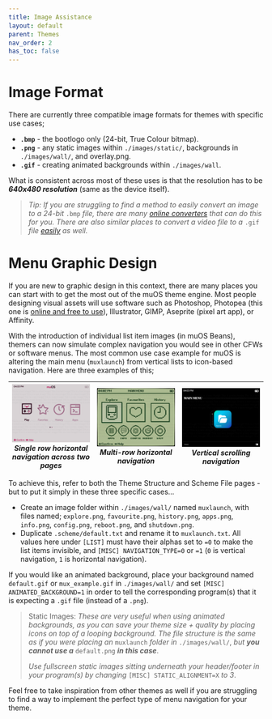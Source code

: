 ```yaml
---
title: Image Assistance
layout: default
parent: Themes
nav_order: 2
has_toc: false
---
```


# Image Format
There are currently three compatible image formats for themes with specific use cases; 

- **`.bmp`** - the bootlogo only (24-bit, True Colour bitmap).
- **`.png`** - any static images within `./images/static/`, backgrounds in `./images/wall/`, and overlay.png.
- **`.gif`** - creating animated backgrounds within `./images/wall`. 

What is consistent across most of these uses is that the resolution has to be ***640x480 resolution*** (same as the device itself).

> *Tip: If you are struggling to find a method to easily convert an image to a 24-bit* `.bmp` *file, there are many [online converters](https://online-converting.com/image/convert2bmp/) that
> can do this for you. There are also similar places to convert a video file to a* `.gif` *file [easily](https://ezgif.com/video-to-gif) as well.*
# Menu Graphic Design 
If you are new to graphic design in this context, there are many places you can start with to get the most out of the muOS theme engine.
Most people designing visual assets will use software such as Photoshop, Photopea (this one is [online and free to use](https://www.photopea.com/)), Illustrator, GIMP, Aseprite (pixel art app), or Affinity.

With the introduction of individual list item images (in muOS Beans), themers can now simulate complex navigation you would see in other CFWs or software menus. The most common use case example for muOS is altering the main menu (`muxlaunch`) from vertical lists to icon-based navigation. Here are three examples of this;

| !["GamePal" by vacarotti](https://raw.githubusercontent.com/VagueParade/dumping-ground/main/theme_gifs/GamePal.gif "GamePal (by vacarotti)") <br>*Single row horizontal <br>navigation across two pages* | !["GbOS" by ciskao](https://raw.githubusercontent.com/VagueParade/dumping-ground/main/theme_gifs/GbOS.gif "GbOS (by ciskao)") <br> *Multi-row horizontal navigation* | !["Plexus" by LMarcoMiranda](https://raw.githubusercontent.com/VagueParade/dumping-ground/main/theme_gifs/Plexus.gif "Plexus (by LMarcoMiranda)") <br> *Vertical scrolling navigation* |
|:--------------------------------------------------------------------------------------------------------------------------------------------------------------------------------------------------------:|:--------------------------------------------------------------------------------------------------------------------------------------------------------------------:|:--------------------------------------------------------------------------------------------------------------------------------------------------------------------------------------:|

To achieve this, refer to both the Theme Structure and Scheme File pages - but to put it simply in these three specific cases...

- Create an image folder within `./images/wall/` named `muxlaunch`, with files named; `explore.png`, `favourite.png`, `history.png`, `apps.png`, `info.png`, `config.png`, `reboot.png`, and `shutdown.png`.
- Duplicate `.scheme/default.txt` and rename it to `muxlaunch.txt`. All values here under `[LIST]` must have their alphas set to `=0` to make the list items invisible, and `[MISC] NAVIGATION_TYPE=0` or `=1` (`0` is vertical navigation, `1` is horizontal navigation).

If you would like an animated background, place your background named `default.gif` or `mux_example.gif` in `./images/wall/` and set `[MISC] ANIMATED_BACKGROUND=1` in order to tell the corresponding program(s) that it is expecting a `.gif` file (instead of a `.png`).

> Static Images: *These are very useful when using animated backgrounds, as you can save your theme size + quality by placing icons on top of a looping background. The file structure is the same as if you were placing an* `muxlaunch` *folder in* `./images/wall/`, *but **you cannot use a*** `default.png` ***in this case***.
>
> *Use fullscreen static images sitting underneath your header/footer in your program(s) by changing* `[MISC] STATIC_ALIGNMENT=X` *to 3*.

Feel free to take inspiration from other themes as well if you are struggling to find a way to implement the perfect type of
menu navigation for your theme.

